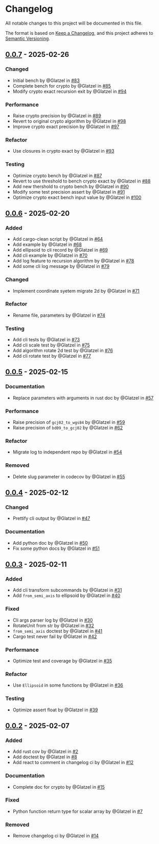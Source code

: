 # Changelog

All notable changes to this project will be documented in this file.

The format is based on [Keep a Changelog](https://keepachangelog.com/en/1.0.0/),
and this project adheres to [Semantic Versioning](https://semver.org/spec/v2.0.0.html).

## [0.0.7] - 2025-02-26

### Changed

- Initial bench by @Glatzel in [#83](https://github.com/Glatzel/rs-geotool/pull/83)
- Complete bench for crypto by @Glatzel in [#85](https://github.com/Glatzel/rs-geotool/pull/85)
- Modify crypto exact recursion exit by @Glatzel in [#94](https://github.com/Glatzel/rs-geotool/pull/94)

### Performance

- Raise crypto precision by @Glatzel in [#89](https://github.com/Glatzel/rs-geotool/pull/89)
- Revert to original crypto algorithm by @Glatzel in [#98](https://github.com/Glatzel/rs-geotool/pull/98)
- Improve crypto exact precision by @Glatzel in [#97](https://github.com/Glatzel/rs-geotool/pull/97)

### Refactor

- Use closures in crypto exact by @Glatzel in [#93](https://github.com/Glatzel/rs-geotool/pull/93)

### Testing

- Optimize crypto bench by @Glatzel in [#87](https://github.com/Glatzel/rs-geotool/pull/87)
- Revert to use threshold to bench crypto exact by @Glatzel in [#88](https://github.com/Glatzel/rs-geotool/pull/88)
- Add new thershold to crypto bench by @Glatzel in [#90](https://github.com/Glatzel/rs-geotool/pull/90)
- Modify some test precision assert by @Glatzel in [#91](https://github.com/Glatzel/rs-geotool/pull/91)
- Optimize crypto exact bench input value by @Glatzel in [#100](https://github.com/Glatzel/rs-geotool/pull/100)

## [0.0.6] - 2025-02-20

### Added

- Add cargo-clean script by @Glatzel in [#64](https://github.com/Glatzel/rs-geotool/pull/64)
- Add example by @Glatzel in [#68](https://github.com/Glatzel/rs-geotool/pull/68)
- Add ellipsoid to cli record by @Glatzel in [#69](https://github.com/Glatzel/rs-geotool/pull/69)
- Add cli example by @Glatzel in [#70](https://github.com/Glatzel/rs-geotool/pull/70)
- Add log feature to recursion algorithm by @Glatzel in [#78](https://github.com/Glatzel/rs-geotool/pull/78)
- Add some cli log message by @Glatzel in [#79](https://github.com/Glatzel/rs-geotool/pull/79)

### Changed

- Implement coordinate syetem migrate 2d by @Glatzel in [#71](https://github.com/Glatzel/rs-geotool/pull/71)

### Refactor

- Rename file, parameters by @Glatzel in [#74](https://github.com/Glatzel/rs-geotool/pull/74)

### Testing

- Add cli tests by @Glatzel in [#73](https://github.com/Glatzel/rs-geotool/pull/73)
- Add cli scale test by @Glatzel in [#75](https://github.com/Glatzel/rs-geotool/pull/75)
- Add algorithm rotate 2d test by @Glatzel in [#76](https://github.com/Glatzel/rs-geotool/pull/76)
- Add cli rotate test by @Glatzel in [#77](https://github.com/Glatzel/rs-geotool/pull/77)

## [0.0.5] - 2025-02-15

### Documentation

- Replace parameters with arguments in rust doc by @Glatzel in [#57](https://github.com/Glatzel/rs-geotool/pull/57)

### Performance

- Raise precision of `gcj02_to_wgs84` by @Glatzel in [#59](https://github.com/Glatzel/rs-geotool/pull/59)
- Raise precision of `bd09_to_gcj02` by @Glatzel in [#62](https://github.com/Glatzel/rs-geotool/pull/62)

### Refactor

- Migrate log to independent repo by @Glatzel in [#54](https://github.com/Glatzel/rs-geotool/pull/54)

### Removed

- Delete slug parameter in codecov by @Glatzel in [#55](https://github.com/Glatzel/rs-geotool/pull/55)

## [0.0.4] - 2025-02-12

### Changed

- Prettify cli output by @Glatzel in [#47](https://github.com/Glatzel/rs-geotool/pull/47)

### Documentation

- Add python doc by @Glatzel in [#50](https://github.com/Glatzel/rs-geotool/pull/50)
- Fix some python docs by @Glatzel in [#51](https://github.com/Glatzel/rs-geotool/pull/51)

## [0.0.3] - 2025-02-11

### Added

- Add cli transform subcommands by @Glatzel in [#31](https://github.com/Glatzel/rs-geotool/pull/31)
- Add `from_semi_axis` to ellipsoid by @Glatzel in [#40](https://github.com/Glatzel/rs-geotool/pull/40)

### Fixed

- Cli args parser log by @Glatzel in [#30](https://github.com/Glatzel/rs-geotool/pull/30)
- RotateUnit from str by @Glatzel in [#32](https://github.com/Glatzel/rs-geotool/pull/32)
- `from_semi_axis` doctest by @Glatzel in [#41](https://github.com/Glatzel/rs-geotool/pull/41)
- Cargo test never fail by @Glatzel in [#42](https://github.com/Glatzel/rs-geotool/pull/42)

### Performance

- Optimize test and coverage by @Glatzel in [#35](https://github.com/Glatzel/rs-geotool/pull/35)

### Refactor

- Use `Ellipsoid` in some functions by @Glatzel in [#36](https://github.com/Glatzel/rs-geotool/pull/36)

### Testing

- Optimize assert float by @Glatzel in [#39](https://github.com/Glatzel/rs-geotool/pull/39)

## [0.0.2] - 2025-02-07

### Added

- Add rust cov by @Glatzel in [#2](https://github.com/Glatzel/rs-geotool/pull/2)
- Add doctest by @Glatzel in [#8](https://github.com/Glatzel/rs-geotool/pull/8)
- Add react to comment in changelog ci by @Glatzel in [#12](https://github.com/Glatzel/rs-geotool/pull/12)

### Documentation

- Complete doc for crypto by @Glatzel in [#15](https://github.com/Glatzel/rs-geotool/pull/15)

### Fixed

- Python function return type for scalar array by @Glatzel in [#7](https://github.com/Glatzel/rs-geotool/pull/7)

### Removed

- Remove changelog ci by @Glatzel in [#14](https://github.com/Glatzel/rs-geotool/pull/14)

[0.0.7]: https://github.com/Glatzel/rs-geotool/compare/v0.0.6..v0.0.7
[0.0.6]: https://github.com/Glatzel/rs-geotool/compare/v0.0.5..v0.0.6
[0.0.5]: https://github.com/Glatzel/rs-geotool/compare/v0.0.4..v0.0.5
[0.0.4]: https://github.com/Glatzel/rs-geotool/compare/v0.0.3..v0.0.4
[0.0.3]: https://github.com/Glatzel/rs-geotool/compare/v0.0.2..v0.0.3
[0.0.2]: https://github.com/Glatzel/rs-geotool/compare/v0.0.1..v0.0.2

<!-- generated by git-cliff -->
